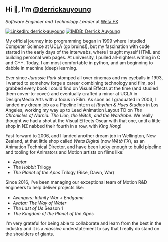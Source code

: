 <h2>Hi 👋, I’m <a href="https://github.com/derrickauyoung/derrickauyoung">@derrickauyoung</a></h2>

<p><em>Software Engineer and Technology Leader</em> at <a href="https://www.wetafx.co.nz/">Wētā FX</a></p>

[![LinkedIn: derrick-auyoung](https://img.shields.io/badge/derrick-auyoung-0956162?style=flat-square&logo=LinkedIn&logoColor=white&labelColor=blue&color=blue&link=https://www.linkedin.com/in/derrick-auyoung-0956162/)](https://www.linkedin.com/in/derrick-auyoung-0956162/)
 [![IMDB: Derrick Auyoung](https://img.shields.io/badge/Derrick-Auyoung?style=flat-square&logo=imdb&labelColor=grey&color=yellow&link=https://www.imdb.com/name/nm1652099)](https://www.imdb.com/name/nm1652099)


<p>My official journey into programming began in 1999 where I studied Computer Science at UCLA (go bruins!), but my fascination with code started in the early days of the interwebs, where I taught myself HTML and building personal web pages. At university, I pulled all-nighters writing in C and C++. Today, I am most comfortable in python, and am beginning to dabble in machine (deep) learning.</p>

<p>Ever since <em>Jurassic Park</em> stomped all over cinemas and my eyeballs in 1993, I wanted to somehow forge a career combining technology and film, so I grabbed every book I could find on Visual Effects at the time (and studied them cover-to-cover) and eventually crafted a minor at UCLA in Design/Media Arts with a focus in Film. As soon as I graduated in 2003, I landed my dream job as a Pipeline Intern at <em>Rhythm & Hues Studios</em> in Los Angeles, working my way up to Lead Animation Layout TD on <em>The Chronicles of Narnia: The Lion, the Witch, and the Wardrobe</em>. We really thought we had a shot at the Visual Effects Oscar with that one, until a little shop in NZ nabbed their fourth in a row, with <em>King Kong</em>!</p>

<p>Fast forward to 2006, and I landed another dream job in Wellington, New Zealand, at that little shop called <em>Weta Digital</em> (now <em>Wētā FX</em>), as an Animation Technical Director, and have been lucky enough to build pipeline and tooling for Animators and Motion artists on films like:

  * _Avatar_
  * _The Hobbit_ Trilogy
  * _The Planet of the Apes_ Trilogy (Rise, Dawn, War)

Since 2016, I've been managing our exceptional team of Motion R&D engineers to help deliver projects like:
  * _Avengers: Infinity War + Endgame_
  * _Avatar: The Way of Water_
  * _The Last of Us_ Season 1
  * _The Kingdom of the Planet of the Apes_

</p>

I'm very grateful for being able to collaborate and learn from the best in the industry and it is a _massive_ understatement to say that I really do stand on the shoulders of giants.

<!---
derrickauyoung/derrickauyoung is a ✨ special ✨ repository because its `README.md` (this file) appears on your GitHub profile.
You can click the Preview link to take a look at your changes.
--->
